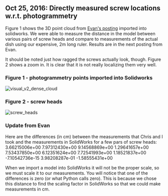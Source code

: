 ## Oct 25, 2016: Directly measured screw locations w.r.t. photogrammetry

Figure 1 shows the 3D point cloud from [Evan's posting](https://github.com/bmxdemo/bmxproject/issues/9#issuecomment-252121391) imported into solidworks. We were able to measure the distance in the model between various pairs of screw heads and compare to measurements of the actual dish using our expensive, 2m long ruler. Results are in the next posting from Evan. 

It should be noted just how ragged the screws actually look, though. Figure 2 shows a zoom in. It is clear that it is not really localizing them very well.

### Figure 1 - photogrammetry points imported into Solidworks

![visual_v2_dense_cloud](https://cloud.githubusercontent.com/assets/6098508/19701382/2d685b7c-9ac9-11e6-9fa4-9a12ffc0b562.JPG)

### Figure 2 - screw heads

![screw_heads](https://cloud.githubusercontent.com/assets/6098508/19701666/5c5d1fb6-9aca-11e6-959c-3eb766e88c59.PNG)

### Update from Evan
Here are the differences (in cm) between the measurements that Chris and I took and the measurements in SolidWorks for a few pars of screw heads:
3.66215006e+00
7.97312430e+00
9.14568869e+00
1.29641657e+00
7.53437850e+00
6.12351624e+00
7.72541993e+00
1.18521837e+00
-7.10542736e-15
3.98208287e-01
-1.58555431e+00

When we import a model into SolidWorks it will not be the proper scale, so we must scale it to our measurements. You will notice that one of the differences is zero (or what Python calls zero). This is because we chose this distance to find the scaling factor in SolidWorks so that we could make measurements in cm.